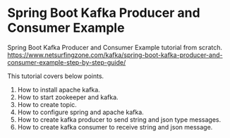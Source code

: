 # Spring Boot Kafka Producer and Consumer Example
Spring Boot Kafka Producer and Consumer Example tutorial from scratch.
https://www.netsurfingzone.com/kafka/spring-boot-kafka-producer-and-consumer-example-step-by-step-guide/

This tutorial covers below points.

1. How to install apache kafka.
2. How to start zookeeper and kafka.
3. How to create topic.
4. How to configure spring and apache kafka.
5. How to create kafka producer to send string and json type messages.
6. How to create kafka consumer to receive string and json message.



